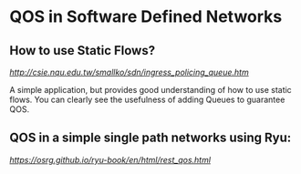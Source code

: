 # QOS in Software Defined Networks

## How to use Static Flows?
*http://csie.nqu.edu.tw/smallko/sdn/ingress_policing_queue.htm*

A simple application, but provides good understanding of how to use static flows.
You can clearly see the usefulness of adding Queues to guarantee QOS.

## QOS in a simple single path networks using Ryu:
*https://osrg.github.io/ryu-book/en/html/rest_qos.html*
